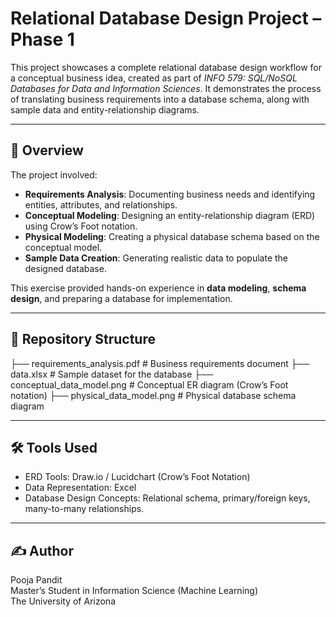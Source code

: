 # Relational Database Design Project – Phase 1

This project showcases a complete relational database design workflow for a conceptual business idea, created as part of *INFO 579: SQL/NoSQL Databases for Data and Information Sciences*. It demonstrates the process of translating business requirements into a database schema, along with sample data and entity-relationship diagrams.

---

## 📖 Overview
The project involved:
- **Requirements Analysis**: Documenting business needs and identifying entities, attributes, and relationships.  
- **Conceptual Modeling**: Designing an entity-relationship diagram (ERD) using Crow’s Foot notation.  
- **Physical Modeling**: Creating a physical database schema based on the conceptual model.  
- **Sample Data Creation**: Generating realistic data to populate the designed database.  

This exercise provided hands-on experience in **data modeling**, **schema design**, and preparing a database for implementation.

---

## 📂 Repository Structure
├── requirements_analysis.pdf # Business requirements document
├── data.xlsx # Sample dataset for the database
├── conceptual_data_model.png # Conceptual ER diagram (Crow’s Foot notation)
├── physical_data_model.png # Physical database schema diagram


---

## 🛠 Tools Used
- ERD Tools: Draw.io / Lucidchart (Crow’s Foot Notation)  
- Data Representation: Excel  
- Database Design Concepts: Relational schema, primary/foreign keys, many-to-many relationships.  

---

## ✍️ Author
Pooja Pandit  
Master’s Student in Information Science (Machine Learning)  
The University of Arizona

